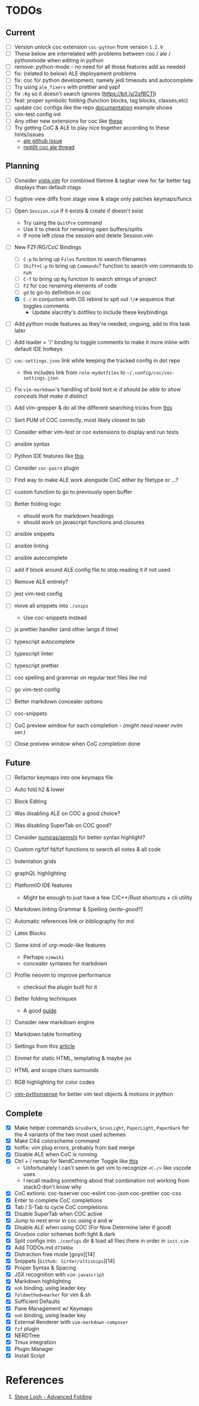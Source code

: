 TODOs
=====

Current
-------

* [ ] Version unlock coc extension `coc-python` from version `1.2.9`
* [ ] These below are interrelated with problems between coc / ale / pythonmode when editing in python
* [ ] remove: python-mode - no need for all those features add as needed
* [ ] fix: (related to below) ALE deployament problems
* [ ] fix: coc for python development, namely jedi timeouts and autocomplete
* [ ] Try using `ale_fixers` with prettier and yapf
* [ ] fix `:Rg` so it doesn't search ignores (https://bit.ly/2sfBCTl)
* [ ] feat: proper symbolic folding (function blocks, tag blocks, classes,etc)
* [ ] update coc configs like the repo [documentation](http://bit.ly/2L8xxbw) example shows
* [ ] vim-test config init
* [ ] Any other new extensions for coc like [these](http://bit.ly/2S0cYyl)
* [ ] Try getting CoC & ALE to play nice together according to these hints/issues
    * [ale github issue](https://github.com/dense-analysis/ale/issues/2017)
    * [reddit coc ale thread](https://www.reddit.com/r/vim/comments/bs95ud/announcement_changing_default_linting_options_for/eom60ub?utm_source=share&utm_medium=web2x)

Planning
--------

* [ ] Consider [vista.vim][03] for combined filetree & tagbar view for far better tag displays than default ctags
* [ ] fugitive view diffs from stage view & stage only patches keymaps/funcs
* [ ] Open `Session.vim` if it exists & create if doesn't exist
    * Try using the `QuitPre` command
    * Use it to check for remaining open buffers/splits
    * If none left close the session and delete Session.vim
* [ ] New FZF/RG/CoC Bindings
    * [ ] `C-p` to bring up `Files` function to search filenames
    * [ ] `Shift+C-p` to bring up `Commands`? function to search vim commands to run
    * [ ] `C-f` to bring up `Rg` function to search strings of project
    * [ ] `F2` for coc renaming elements of code
    * [ ] `gd` to go-to definition in coc
    * [x] `C-/` in conjuction with OS rebind to spit out `?/#` sequence that toggles comments
        * Update alacritty's dotfiles to include these keybindings
* [ ] Add python mode features as they're needed, ongoing, add to this task later
* [ ] Add leader + '/' binding to toggle comments to make it more inline with default IDE hotkeys
* [ ] `coc-settings.json` link while keeping the tracked config in dot repo
    * this includes link from `role-mydotfiles` to `~/.config/coc/coc-settings.json`
* [ ] Fix `vim-markdown`'s handling of bold text *ie it should be able to show conceals that make it distinct*
* [ ] Add vim-grepper & do all the different searching tricks from [this]()
* [ ] Sort PUM of COC correctly, most likely closest to tab
* [ ] Consider either vim-test or coc extensions to display and run tests
* [ ] ansible syntax
* [ ] Python IDE features like [this](https://www.vimfromscratch.com/articles/vim-for-python/)
* [ ] Consider `coc-pairs` plugin
* [ ] Find way to make ALE work alongside CoC either by filetype or ...?
* [ ] custom function to go to previously open buffer
* [ ] Better folding logic
    * should work for markdown headings
    * should work on javascript functions and closures
* [ ] ansible snippets
* [ ] ansible linting
* [ ] ansible autocomplete
* [ ] add if block around ALE config file to stop reading it if not used
* [ ] Remove ALE entirely?
* [ ] jest vim-test config
* [ ] move all snippets into `./snips`
    - Use coc-snippets instead
* [ ] js prettier handler (and other langs if time)
* [ ] typescript autocomplete
* [ ] typescript linter
* [ ] typescript prettier
* [ ] coc spelling and grammar on regular text files like md
* [ ] go vim-test config
* [ ] Better markdown concealer options
* [ ] coc-snippets
* [ ] CoC preview window for each completion - *(might need newer nvim ver.)*
* [ ] Close preivew window when CoC completion done


Future
------

* [ ] Refactor keymaps into one keymaps file
* [ ] Auto fold h2 & lower
* [ ] Block Editing
* [ ] Was disabling ALE on COC a good choice?
* [ ] Was disabling SuperTab on COC good?
* [ ] Consider [numiras/semshi][02] for better syntax highlight?
* [ ] Custom rg/fzf fd/fzf functions to search all notes & all code
* [ ] Indentation grids
* [ ] graphQL highlighting
* [ ] PlatformIO IDE features
    * Might be enough to just have a few C/C++/Rust shortcuts + cli utility
* [ ] Markdown linting Grammar & Spelling *(write-good?)*
* [ ] Automatic references link or bibilography for md
* [ ] Latex Blocks
* [ ] Some kind of *org-mode*-like features
    * Perhaps `vimwiki`
    * concealer syntaxes for markdown
* [ ] Profile neovim to improve performance
    - checkout the plugin built for it
* [ ] Better folding techniques
  * A good [guide][01]
* [ ] Consider new markdown engine
* [ ] Markdown table formatting
* [ ] Settings from this [article](https://hackernoon.com/vim-for-writers-ee15d2a8f512)
* [ ] Emmet for static HTML, templating & maybe jsx
* [ ] HTML and scope chars surrounds
* [ ] RGB highlighting for color codes
* [ ] [vim-pythonsense][04] for better vim text objects & motions in python


Complete
--------

* [x] Make helper commands `GruvDark`, `GruvLight`, `PaperLight`, `PaperDark` for the 4 variants of the two most used schemes
* [x] Make C64 colorscheme command
* [x] hotfix: vim plug errors, probably from bad merge
* [x] Disable ALE when CoC is running
* [x] Ctrl + / remap for NerdCommenter Toggle like [this](http://bit.ly/2S250VE)
    * Unfortunately I can't seem to get vim to recognize `<C-/>` like vscode uses
    * I recall reading something about that combination not working from stackO don't know why
* [x] CoC extions: coc-tsserver coc-eslint coc-json coc-prettier coc-css
* [x] Enter to complete CoC completions
* [x] Tab / S-Tab to cycle CoC completions
* [x] Disable SuperTab when COC active
* [x] Jump to next error in coc using <leader>e and <leader>w
* [x] Disable ALE when using COC (For Now Determine later if good)
* [x] Gruvbox color schemes both light & dark
* [x] Split configs into `./configs` dir & load all files there in order in `init.vim`
* [x] Add TODOs.md `d7348be`
* [x] Distraction free mode [goyo][14]
* [x] Snippets [`Github: SirVer/ultisnips`][14]
* [x] Proper Syntax & Spacing
* [x] JSX recognition with `vim-javascript`
* [x] Markdown highlighting
* [x] `noh` binding, using leader key
* [x] `foldmethod=marker` for vim & sh
* [x] Sufficient Defaults
* [x] Pane Management w/ Keymaps
* [x] `noh` binding, using leader key
* [x] External Renderer with `vim-markdown-composer`
* [x] `fzf` plugin
* [x] NERDTree
* [x] Tmux integration
* [x] Plugin Manager
* [x] Install Script

References
==========

1. [Steve Losh - Advanced Folding][01]

[01]: http://learnvimscriptthehardway.stevelosh.com/chapters/49.html "Steve Losh - Advanced Folding"
[02]: https://github.com/numirias/semshi "Github: numiras/semshi - syntax highlighting"
[03]: https://github.com/liuchengxu/vista.vim "Github:liuchengxu/vista.vim - LSP symbols & tabgs in tag bar"
[04]: https://github.com/jeetsukumaran/vim-pythonsense "vim-pythonsense repo"
